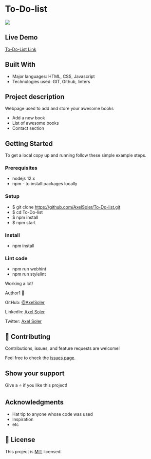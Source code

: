 # To-Do-list

![](https://img.shields.io/badge/Microverse-blueviolet)

## Live Demo

[To-Do-List Link](https://axelsoler.github.io/To-Do-list/)

## Built With

- Major languages: HTML, CSS, Javascript
- Technologies used: GIT, Github, linters

## Project description

Webpage used to add and store your awesome books
- Add a new book 
- List of awesome books
- Contact section

## Getting Started

To get a local copy up and running follow these simple example steps.

### Prerequisites
* nodejs 12.x
* npm - to install packages locally

### Setup
* $ git clone https://github.com/AxelSoler/To-Do-list.git
* $ cd To-Do-list
* $ npm install
* $ npm start

### Install
* npm install

### Lint code
* npm run webhint
* npm run stylelint

Working a lot! 

Author1 👤 

GitHub: [@AxelSoler](https://github.com/AxelSoler)

LinkedIn: [Axel Soler](https://www.linkedin.com/in/axel-soler-685985232/)

Twitter: [Axel Soler](https://twitter.com/AxelSoler18)

## 🤝 Contributing

Contributions, issues, and feature requests are welcome!

Feel free to check the [issues page](../../issues/).

## Show your support

Give a ⭐️ if you like this project!

## Acknowledgments

- Hat tip to anyone whose code was used
- Inspiration
- etc

## 📝 License

This project is [MIT](./MIT.md) licensed.
